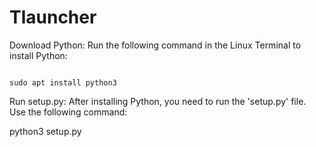 # Tlauncher


Download Python: Run the following command in the Linux Terminal to install Python:

<code>
sudo apt install python3
</code>


Run setup.py: After installing Python, you need to run the 'setup.py' file. Use the following command:


python3 setup.py
